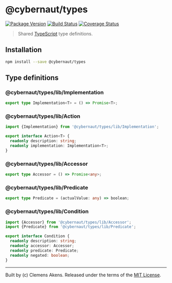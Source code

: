 # @cybernaut/types

[![Package Version][badge-npm-image]][badge-npm-link]
[![Build Status][badge-travis-image]][badge-travis-link]
[![Coverage Status][badge-coveralls-image]][badge-coveralls-link]

> Shared [TypeScript][external-typescript] type definitions.

## Installation

```sh
npm install --save @cybernaut/types
```

## Type definitions

### @cybernaut/types/lib/Implementation

```ts
export type Implementation<T> = () => Promise<T>;
```

### @cybernaut/types/lib/Action

```ts
import {Implementation} from '@cybernaut/types/lib/Implementation';

export interface Action<T> {
  readonly description: string;
  readonly implementation: Implementation<T>;
}
```

### @cybernaut/types/lib/Accessor

```ts
export type Accessor = () => Promise<any>;
```

### @cybernaut/types/lib/Predicate

```ts
export type Predicate = (actualValue: any) => boolean;
```

### @cybernaut/types/lib/Condition

```ts
import {Accessor} from '@cybernaut/types/lib/Accessor';
import {Predicate} from '@cybernaut/types/lib/Predicate';

export interface Condition {
  readonly description: string;
  readonly accessor: Accessor;
  readonly predicate: Predicate;
  readonly negated: boolean;
}
```

---
Built by (c) Clemens Akens. Released under the terms of the [MIT License][cybernaut-license].

[badge-npm-image]: https://img.shields.io/npm/v/@cybernaut/types.svg
[badge-npm-link]: https://www.npmjs.com/package/@cybernaut/types
[badge-travis-image]: https://travis-ci.org/clebert/cybernaut.svg?branch=master
[badge-travis-link]: https://travis-ci.org/clebert/cybernaut
[badge-coveralls-image]: https://coveralls.io/repos/github/clebert/cybernaut/badge.svg?branch=master
[badge-coveralls-link]: https://coveralls.io/github/clebert/cybernaut?branch=master

[cybernaut-license]: https://github.com/clebert/cybernaut/blob/master/LICENSE

[external-typescript]: http://www.typescriptlang.org/
